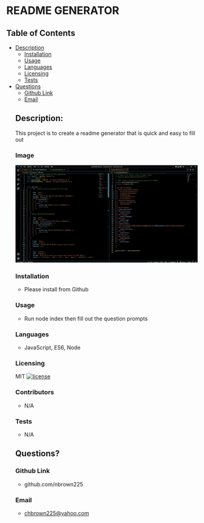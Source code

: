 # README GENERATOR
    
  ## Table of Contents
  - [Description](#description)
    - [Installation](#install)
    - [Usage](#usage)
    - [Languages](#languages)
    - [Licensing](#license)
    - [Tests](#tests)
  - [Questions](#questions)
    - [Github Link](#github)
    - [Email](#email)
    ## Description:
    This project is to create a readme generator that is quick and easy to fill out 
    ### Image
    ![screenshot](assets\images\exampleImg.png)
    ### Installation
    - Please install from Github
    ### Usage
    - Run node index then fill out the question prompts
    ### Languages
    -  JavaScript, ES6, Node
    ### Licensing
    MIT
    [![license](https://img.shields.io/badge/license-MIT-blue)](https://shields.io)
    ### Contributors
    - N/A
    ### Tests
    - N/A
    ## Questions?
    ### Github Link
    - github.com/nbrown225
    ### Email
    - chbrown225@yahoo.com

